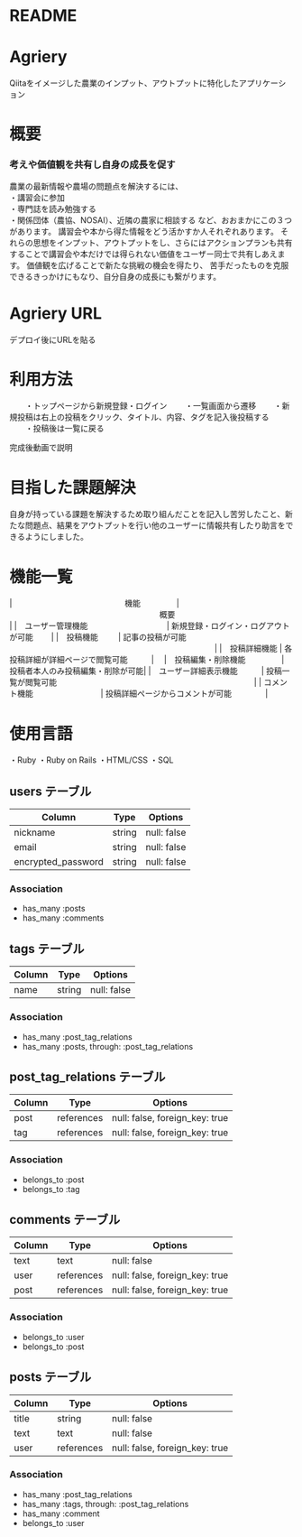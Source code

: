 # README

# Agriery
Qiitaをイメージした農業のインプット、アウトプットに特化したアプリケーション

# 概要
### 考えや価値観を共有し自身の成長を促す

農業の最新情報や農場の問題点を解決するには、
<br>・講習会に参加
<br>・専門誌を読み勉強する
<br>・関係団体（農協、NOSAI）、近隣の農家に相談する
など、おおまかにこの３つがあります。
講習会や本から得た情報をどう活かすか人それぞれあります。
それらの思想をインプット、アウトプットをし、さらにはアクションプランも共有することで講習会や本だけでは得られない価値をユーザー同士で共有しあえます。
価値観を広げることで新たな挑戦の機会を得たり、 苦手だったものを克服できるきっかけにもなり、自分自身の成長にも繋がります。

# Agriery URL
 デプロイ後にURLを貼る
 
 # 利用方法
 　　・トップページから新規登録・ログイン
 　　・一覧画面から遷移
 　　・新規投稿は右上の投稿をクリック、タイトル、内容、タグを記入後投稿する
 　　・投稿後は一覧に戻る
 
 完成後動画で説明
 
 
 # 目指した課題解決
 自身が持っている課題を解決するため取り組んだことを記入し苦労したこと、新たな問題点、結果をアウトプットを行い他のユーザーに情報共有したり助言をできるようにしました。
 
# 機能一覧

| 　　　　　　　　　　　　　　機能   　　　　  | 　　　　　　　　　　　　　　　　　　　概要　　　　　　　　　　  　　　　　　　　　　　 　　　　| 
|　ユーザー管理機能　　　　　　　　　　| 新規登録・ログイン・ログアウトが可能 　　|
|　投稿機能          　　 | 記事の投稿が可能 　　　　　　　　　　　　　　　　　　　　　　　　　　|
|　投稿詳細機能        | 各投稿詳細が詳細ページで閲覧可能　　　|　
|　投稿編集・削除機能	　　　　 | 投稿者本人のみ投稿編集・削除が可能|
|　ユーザー詳細表示機能　　　| 投稿一覧が閲覧可能　　　　　　　　　　　　　　　　　　　　　　　　　|
| コメント機能	　　　　　　　　 | 投稿詳細ページからコメントが可能　　　　 |

# 使用言語
  ・Ruby
  ・Ruby on Rails
  ・HTML/CSS
  ・SQL


## users テーブル

| Column             | Type   | Options     |
| ------------------ | ------ | ----------- |
| nickname           | string | null: false |
| email              | string | null: false |
| encrypted_password | string | null: false |

### Association

- has_many :posts
- has_many :comments

## tags テーブル

| Column | Type   | Options     |
| ------ | ------ | ----------- |
| name   | string | null: false |

### Association

- has_many :post_tag_relations
- has_many :posts, through: :post_tag_relations

## post_tag_relations テーブル

| Column | Type       | Options                        |
| ------ | ---------- | ------------------------------ |
| post   | references | null: false, foreign_key: true |
| tag    | references | null: false, foreign_key: true |

### Association

- belongs_to :post
- belongs_to :tag

## comments テーブル

| Column  | Type       | Options                        |
| ------- | ---------- | ------------------------------ |
| text    | text       | null: false                    |
| user    | references | null: false, foreign_key: true |
| post    | references | null: false, foreign_key: true |

### Association

- belongs_to :user
- belongs_to :post

## posts テーブル

| Column  | Type       | Options                        |
| ------- | ---------- | ------------------------------ |
| title   | string     | null: false                    |
| text    | text       | null: false                    |
| user    | references | null: false, foreign_key: true |

### Association

- has_many :post_tag_relations
- has_many :tags, through: :post_tag_relations
- has_many :comment
- belongs_to :user



